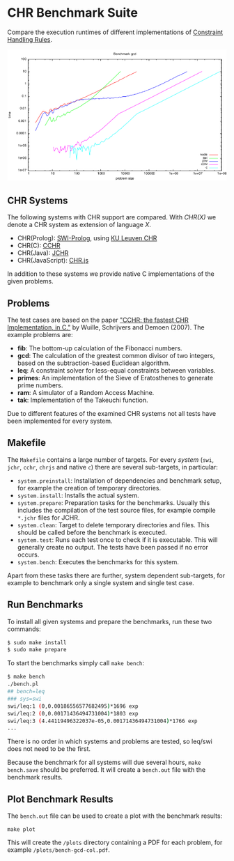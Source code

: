 # CHR Benchmark Suite

Compare the execution runtimes of different implementations of [Constraint Handling Rules](https://dtai.cs.kuleuven.be/CHR/).

![Example Plot for gcd Problem](plots/example-plot-gcd.png)

## CHR Systems

The following systems with CHR support are compared. With *CHR(X)* we denote a CHR system as extension of language *X*.

- CHR(Prolog): [SWI-Prolog](http://swi-prolog.org/), using [KU Leuven CHR](http://www.swi-prolog.org/pldoc/man?section=chr)
- CHR(C): [CCHR](https://svn.ulyssis.org/repos/sipa/cchr/)
- CHR(Java): [JCHR](https://dtai.cs.kuleuven.be/CHR/JCHR/)
- CHR(JavaScript): [CHR.js](http://github.com/fnogatz/CHR.js)

In addition to these systems we provide native C implementations of the given problems.

## Problems

The test cases are based on the paper ["CCHR: the fastest CHR Implementation, in C."](http://citeseerx.ist.psu.edu/viewdoc/download;jsessionid=0296183501A05DFFD924E192B38540F3?doi=10.1.1.181.1214&rep=rep1&type=pdf) by Wuille, Schrijvers and Demoen (2007). The example problems are:

- __fib__: The bottom-up calculation of the Fibonacci numbers.
- __gcd__: The calculation of the greatest common divisor of two integers, based on the subtraction-based Euclidean algorithm.
- __leq__: A constraint solver for less-equal constraints between variables.
- __primes__: An implementation of the Sieve of Eratosthenes to generate prime numbers.
- __ram__: A simulator of a Random Access Machine.
- __tak__: Implementation of the Takeuchi function.

Due to different features of the examined CHR systems not all tests have been implemented for every system.

## Makefile

The `Makefile` contains a large number of targets. For every *system* (`swi`, `jchr`, `cchr`, `chrjs` and native `c`) there are several sub-targets, in particular:

- `system.preinstall`: Installation of dependencies and benchmark setup, for example
the creation of temporary directories.
- `system.install`: Installs the actual system.
- `system.prepare`: Preparation tasks for the benchmarks. Usually this includes the
compilation of the test source files, for example compile `*.jchr` files for JCHR.
- `system.clean`: Target to delete temporary directories and files. This should be called
before the benchmark is executed.
- `system.test`: Runs each test once to check if it is executable. This will generally
create no output. The tests have been passed if no error occurs.
- `system.bench`: Executes the benchmarks for this system.

Apart from these tasks there are further, system dependent sub-targets, for example to
benchmark only a single system and single test case.

## Run Benchmarks

To install all given systems and prepare the benchmarks, run these two commands:

```bash
$ sudo make install
$ sudo make prepare
```

To start the benchmarks simply call `make bench`:

```bash
$ make bench
./bench.pl
## bench=leq
### sys=swi
swi/leq:1 (0,0.00186556577682495)*1696 exp
swi/leq:2 (0,0.00171436494731004)*1803 exp
swi/leq:3 (4.44119496322037e-05,0.00171436494731004)*1766 exp
...
```

There is no order in which systems and problems are tested, so leq/swi does not need to be the first.

Because the benchmark for all systems will due several hours, `make bench.save` should be preferred. It will create a `bench.out` file with the benchmark results.

## Plot Benchmark Results

The `bench.out` file can be used to create a plot with the benchmark results:

```
make plot
```

This will create the `/plots` directory containing a PDF for each problem, for example `/plots/bench-gcd-col.pdf`.
